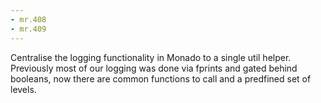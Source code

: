 ```yaml
---
- mr.408
- mr.409
---
```

Centralise the logging functionality in Monado to a single util helper.
Previously most of our logging was done via fprints and gated behind booleans,
now there are common functions to call and a predfined set of levels.
